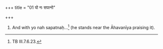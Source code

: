 +++
title = "01 यो नः सपत्नो"

+++
1. And with yo nah sapatnaḥ...[^1] (he stands near the Āhavanīya praising it).  


[^1]: TB III.7.6.23.  

